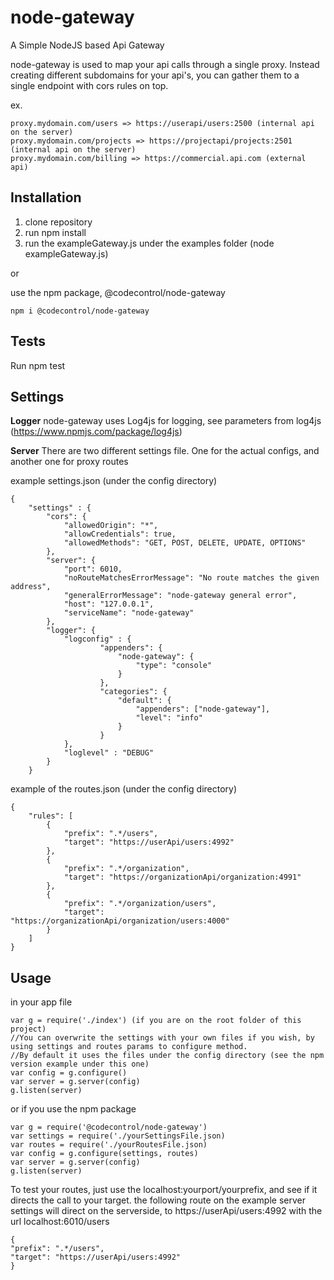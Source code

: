 # node-gateway

A Simple NodeJS based Api Gateway

node-gateway is used to map your api calls through a single proxy. 
Instead creating different subdomains for your api's, you can gather them to a single endpoint with cors rules on top.

ex.
```
proxy.mydomain.com/users => https://userapi/users:2500 (internal api on the server)
proxy.mydomain.com/projects => https://projectapi/projects:2501 (internal api on the server)
proxy.mydomain.com/billing => https://commercial.api.com (external api)
```

## Installation
1. clone repository
2. run npm install
3. run the exampleGateway.js under the examples folder (node exampleGateway.js)

or

use the npm package, @codecontrol/node-gateway
```
npm i @codecontrol/node-gateway
````

## Tests
Run npm test

## Settings
**Logger**
node-gateway uses Log4js for logging, see parameters from log4js (https://www.npmjs.com/package/log4js)

**Server**
There are two different settings file. 
One for the actual configs, and another one for proxy routes

example settings.json (under the config directory)
```
{
    "settings" : {
        "cors": {
            "allowedOrigin": "*",
            "allowCredentials": true,
            "allowedMethods": "GET, POST, DELETE, UPDATE, OPTIONS"
        },
        "server": {
            "port": 6010, 
            "noRouteMatchesErrorMessage": "No route matches the given address",
            "generalErrorMessage": "node-gateway general error",
            "host": "127.0.0.1",
            "serviceName": "node-gateway"
        }, 
        "logger": {
            "logconfig" : { 
                    "appenders": {
                        "node-gateway": { 
                            "type": "console"
                        }
                    },
                    "categories": { 
                        "default": { 
                            "appenders": ["node-gateway"], 
                            "level": "info" 
                        } 
                    }
            },
            "loglevel" : "DEBUG"
        }
    }
```

example of the routes.json (under the config directory)
```
{
    "rules": [
        {
            "prefix": ".*/users",
            "target": "https://userApi/users:4992"
        },
        {
            "prefix": ".*/organization",
            "target": "https://organizationApi/organization:4991"
        },
        {
            "prefix": ".*/organization/users",
            "target": "https://organizationApi/organization/users:4000"
        }
    ]
}
```

## Usage

in your app file
```
var g = require('./index') (if you are on the root folder of this project)
//You can overwrite the settings with your own files if you wish, by using settings and routes params to configure method. 
//By default it uses the files under the config directory (see the npm version example under this one)
var config = g.configure() 
var server = g.server(config)
g.listen(server)
```

or if you use the npm package

```
var g = require('@codecontrol/node-gateway')
var settings = require('./yourSettingsFile.json)
var routes = require('./yourRoutesFile.json)
var config = g.configure(settings, routes)
var server = g.server(config)
g.listen(server)
```

To test your routes, just use the localhost:yourport/yourprefix, and see if it directs the call to your target.
the following route on the example server settings will direct on the serverside, to https://userApi/users:4992 with the url localhost:6010/users
```
{
"prefix": ".*/users",
"target": "https://userApi/users:4992"
}
```
